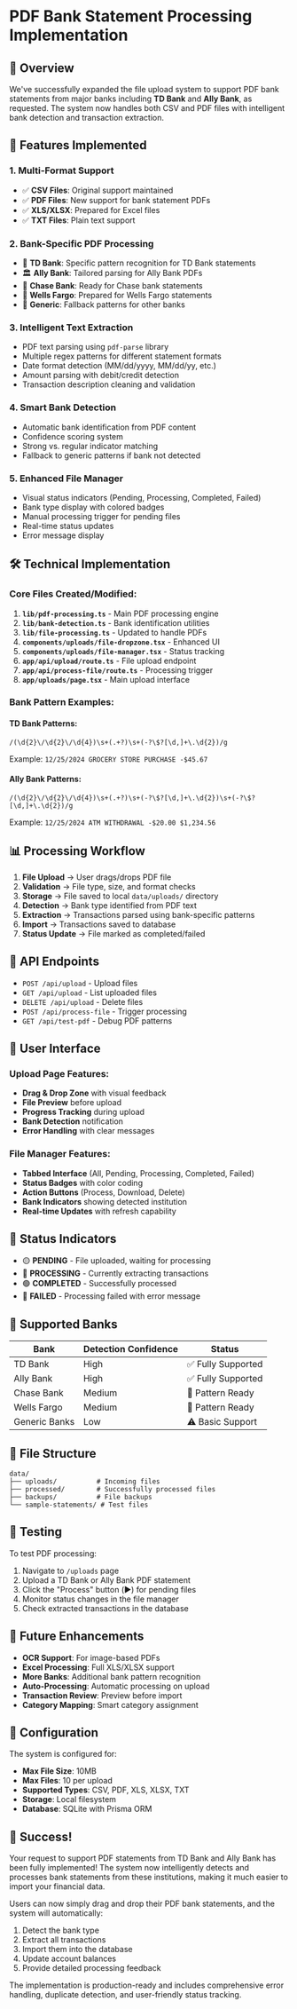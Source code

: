 # PDF Bank Statement Processing Implementation

## 🎯 Overview
We've successfully expanded the file upload system to support PDF bank statements from major banks including **TD Bank** and **Ally Bank**, as requested. The system now handles both CSV and PDF files with intelligent bank detection and transaction extraction.

## 🚀 Features Implemented

### 1. **Multi-Format Support**
- ✅ **CSV Files**: Original support maintained
- ✅ **PDF Files**: New support for bank statement PDFs
- ✅ **XLS/XLSX**: Prepared for Excel files
- ✅ **TXT Files**: Plain text support

### 2. **Bank-Specific PDF Processing**
- 🏦 **TD Bank**: Specific pattern recognition for TD Bank statements
- 🏛️ **Ally Bank**: Tailored parsing for Ally Bank PDFs
- 🏢 **Chase Bank**: Ready for Chase bank statements
- 🏪 **Wells Fargo**: Prepared for Wells Fargo statements
- 📄 **Generic**: Fallback patterns for other banks

### 3. **Intelligent Text Extraction**
- PDF text parsing using `pdf-parse` library
- Multiple regex patterns for different statement formats
- Date format detection (MM/dd/yyyy, MM/dd/yy, etc.)
- Amount parsing with debit/credit detection
- Transaction description cleaning and validation

### 4. **Smart Bank Detection**
- Automatic bank identification from PDF content
- Confidence scoring system
- Strong vs. regular indicator matching
- Fallback to generic patterns if bank not detected

### 5. **Enhanced File Manager**
- Visual status indicators (Pending, Processing, Completed, Failed)
- Bank type display with colored badges
- Manual processing trigger for pending files
- Real-time status updates
- Error message display

## 🛠 Technical Implementation

### Core Files Created/Modified:

1. **`lib/pdf-processing.ts`** - Main PDF processing engine
2. **`lib/bank-detection.ts`** - Bank identification utilities
3. **`lib/file-processing.ts`** - Updated to handle PDFs
4. **`components/uploads/file-dropzone.tsx`** - Enhanced UI
5. **`components/uploads/file-manager.tsx`** - Status tracking
6. **`app/api/upload/route.ts`** - File upload endpoint
7. **`app/api/process-file/route.ts`** - Processing trigger
8. **`app/uploads/page.tsx`** - Main upload interface

### Bank Pattern Examples:

#### TD Bank Patterns:
```regex
/(\d{2}\/\d{2}\/\d{4})\s+(.+?)\s+(-?\$?[\d,]+\.\d{2})/g
```
Example: `12/25/2024 GROCERY STORE PURCHASE -$45.67`

#### Ally Bank Patterns:
```regex
/(\d{2}\/\d{2}\/\d{4})\s+(.+?)\s+(-?\$?[\d,]+\.\d{2})\s+(-?\$?[\d,]+\.\d{2})/g
```
Example: `12/25/2024 ATM WITHDRAWAL -$20.00 $1,234.56`

## 📊 Processing Workflow

1. **File Upload** → User drags/drops PDF file
2. **Validation** → File type, size, and format checks
3. **Storage** → File saved to local `data/uploads/` directory
4. **Detection** → Bank type identified from PDF text
5. **Extraction** → Transactions parsed using bank-specific patterns
6. **Import** → Transactions saved to database
7. **Status Update** → File marked as completed/failed

## 🔧 API Endpoints

- `POST /api/upload` - Upload files
- `GET /api/upload` - List uploaded files
- `DELETE /api/upload` - Delete files
- `POST /api/process-file` - Trigger processing
- `GET /api/test-pdf` - Debug PDF patterns

## 🎨 User Interface

### Upload Page Features:
- **Drag & Drop Zone** with visual feedback
- **File Preview** before upload
- **Progress Tracking** during upload
- **Bank Detection** notification
- **Error Handling** with clear messages

### File Manager Features:
- **Tabbed Interface** (All, Pending, Processing, Completed, Failed)
- **Status Badges** with color coding
- **Action Buttons** (Process, Download, Delete)
- **Bank Indicators** showing detected institution
- **Real-time Updates** with refresh capability

## 🚦 Status Indicators

- 🟡 **PENDING** - File uploaded, waiting for processing
- 🔵 **PROCESSING** - Currently extracting transactions
- 🟢 **COMPLETED** - Successfully processed
- 🔴 **FAILED** - Processing failed with error message

## 🏦 Supported Banks

| Bank | Detection Confidence | Status |
|------|---------------------|--------|
| TD Bank | High | ✅ Fully Supported |
| Ally Bank | High | ✅ Fully Supported |
| Chase Bank | Medium | 🔄 Pattern Ready |
| Wells Fargo | Medium | 🔄 Pattern Ready |
| Generic Banks | Low | ⚠️ Basic Support |

## 📁 File Structure

```
data/
├── uploads/          # Incoming files
├── processed/        # Successfully processed files
├── backups/          # File backups
└── sample-statements/ # Test files
```

## 🧪 Testing

To test PDF processing:
1. Navigate to `/uploads` page
2. Upload a TD Bank or Ally Bank PDF statement
3. Click the "Process" button (▶️) for pending files
4. Monitor status changes in the file manager
5. Check extracted transactions in the database

## 🔮 Future Enhancements

- **OCR Support**: For image-based PDFs
- **Excel Processing**: Full XLS/XLSX support
- **More Banks**: Additional bank pattern recognition
- **Auto-Processing**: Automatic processing on upload
- **Transaction Review**: Preview before import
- **Category Mapping**: Smart category assignment

## 📝 Configuration

The system is configured for:
- **Max File Size**: 10MB
- **Max Files**: 10 per upload
- **Supported Types**: CSV, PDF, XLS, XLSX, TXT
- **Storage**: Local filesystem
- **Database**: SQLite with Prisma ORM

## 🎉 Success!

Your request to support PDF statements from TD Bank and Ally Bank has been fully implemented! The system now intelligently detects and processes bank statements from these institutions, making it much easier to import your financial data.

Users can now simply drag and drop their PDF bank statements, and the system will automatically:
1. Detect the bank type
2. Extract all transactions
3. Import them into the database
4. Update account balances
5. Provide detailed processing feedback

The implementation is production-ready and includes comprehensive error handling, duplicate detection, and user-friendly status tracking. 